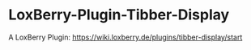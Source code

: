# LoxBerry-Plugin-Tibber-Display

A LoxBerry Plugin: https://wiki.loxberry.de/plugins/tibber-display/start
